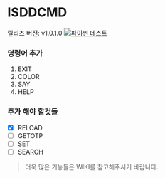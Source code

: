 # ISDDCMD

릴리즈 버전: v1.0.1.0
[![파이썬 테스트](https://github.com/IsddCompany/isddcmd/actions/workflows/main.yml/badge.svg?branch=Windows)](https://github.com/IsddCompany/isddcmd/actions/workflows/main.yml)

### 명령어 추가
1. EXIT
2. COLOR
3. SAY
4. HELP
### 추가 해야 할것들

- [x]  RELOAD
- [ ]  GETOTP
- [ ]  SET
- [ ]  SEARCH

> 더욱 많은 기능들은 WIKI를 참고해주시기 바랍니다.
